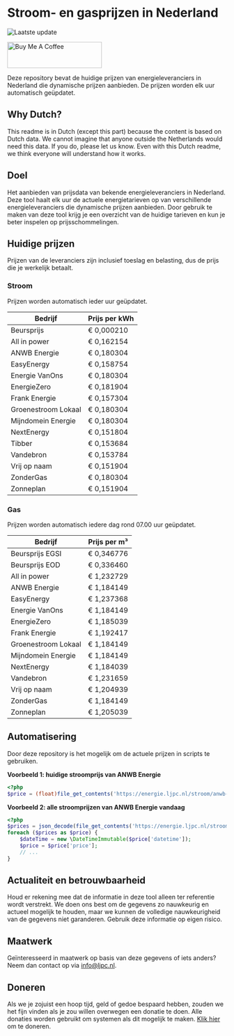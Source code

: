 # Stroom- en gasprijzen in Nederland

![Laatste update](https://img.shields.io/badge/laatste%20update-2024--09--22%2013%3A00%20CET-brightgreen)

<a href="https://www.buymeacoffee.com/Lars-" target="_blank"><img src="https://cdn.buymeacoffee.com/buttons/v2/default-orange.png" alt="Buy Me A Coffee" height="60" style="height: 60px !important;width: 217px !important;" ></a>

Deze repository bevat de huidige prijzen van energieleveranciers in Nederland die dynamische prijzen aanbieden. De prijzen worden elk uur automatisch geüpdatet.

## Why Dutch?

This readme is in Dutch (except this part) because the content is based on Dutch data. We cannot imagine that anyone outside the Netherlands would need this data. If you do, please let us know. Even with this Dutch readme, we think
everyone will understand how it works.

## Doel

Het aanbieden van prijsdata van bekende energieleveranciers in Nederland. Deze tool haalt elk uur de actuele energietarieven op van verschillende energieleveranciers die dynamische prijzen aanbieden. Door gebruik te maken van deze tool
krijg je een overzicht van de huidige tarieven en kun je beter inspelen op prijsschommelingen.

## Huidige prijzen

Prijzen van de leveranciers zijn inclusief toeslag en belasting, dus de prijs die je werkelijk betaalt.

### Stroom

Prijzen worden automatisch ieder uur geüpdatet.

 Bedrijf | Prijs per kWh 
---------|---------------
Beursprijs | € 0,000210
All in power | € 0,162154
ANWB Energie | € 0,180304
EasyEnergy | € 0,158754
Energie VanOns | € 0,180304
EnergieZero | € 0,181904
Frank Energie | € 0,157304
Groenestroom Lokaal | € 0,180304
Mijndomein Energie | € 0,180304
NextEnergy | € 0,151804
Tibber | € 0,153684
Vandebron | € 0,153784
Vrij op naam | € 0,151904
ZonderGas | € 0,180304
Zonneplan | € 0,151904


### Gas

Prijzen worden automatisch iedere dag rond 07.00 uur geüpdatet.

 Bedrijf | Prijs per m³ 
---------|--------------
Beursprijs EGSI | € 0,346776
Beursprijs EOD | € 0,336460
All in power | € 1,232729
ANWB Energie | € 1,184149
EasyEnergy | € 1,237368
Energie VanOns | € 1,184149
EnergieZero | € 1,185039
Frank Energie | € 1,192417
Groenestroom Lokaal | € 1,184149
Mijndomein Energie | € 1,184149
NextEnergy | € 1,184039
Vandebron | € 1,231659
Vrij op naam | € 1,204939
ZonderGas | € 1,184149
Zonneplan | € 1,205039


## Automatisering

Door deze repository is het mogelijk om de actuele prijzen in scripts te gebruiken.

**Voorbeeld 1: huidige stroomprijs van ANWB Energie**

```php
<?php
$price = (float)file_get_contents('https://energie.ljpc.nl/stroom/anwb-energie-nu.txt');

```

**Voorbeeld 2: alle stroomprijzen van ANWB Energie vandaag**

```php
<?php
$prices = json_decode(file_get_contents('https://energie.ljpc.nl/stroom/all-in-power-vandaag.json'),true);
foreach ($prices as $price) {
    $dateTime = new \DateTimeImmutable($price['datetime']);
    $price = $price['price'];
    // ...
}
```

## Actualiteit en betrouwbaarheid

Houd er rekening mee dat de informatie in deze tool alleen ter referentie wordt verstrekt. We doen ons best om de gegevens zo nauwkeurig en actueel mogelijk te houden, maar we kunnen de volledige nauwkeurigheid van de gegevens niet
garanderen. Gebruik deze informatie op eigen risico.

## Maatwerk

Geïnteresseerd in maatwerk op basis van deze gegevens of iets anders? Neem dan contact op
via [info@ljpc.nl](mailto:info@ljpc.nl?subject=Energie%20prijzen).

## Doneren

Als we je zojuist een hoop tijd, geld of gedoe bespaard hebben, zouden we het fijn vinden als je zou willen overwegen een
donatie te doen. Alle donaties worden gebruikt om systemen als dit mogelijk te
maken. [Klik hier](https://www.buymeacoffee.com/Lars-) om te doneren.
